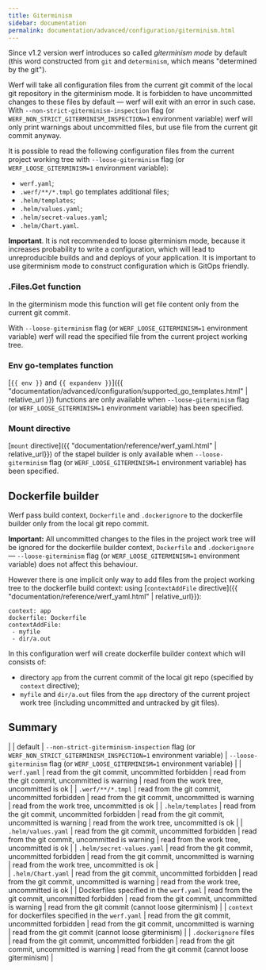 ```yaml
---
title: Giterminism
sidebar: documentation
permalink: documentation/advanced/configuration/giterminism.html
---
```


Since v1.2 version werf introduces so called _giterminism mode_ by default (this word constructed from `git` and `determinism`, which means "determined by the git").

Werf will take all configuration files from the current git commit of the local git repository in the giterminism mode. It is forbidden to have uncommitted changes to these files by default — werf will exit with an error in such case. With `--non-strict-giterminism-inspection` flag (or `WERF_NON_STRICT_GITERMINISM_INSPECTION=1` environment variable) werf will only print warnings about uncommitted files, but use file from the current git commit anyway.

It is possible to read the following configuration files from the current project working tree with `--loose-giterminism` flag (or `WERF_LOOSE_GITERMINISM=1` environment variable):
 - `werf.yaml`;
 - `.werf/**/*.tmpl` go templates additional files;
 - `.helm/templates`;
 - `.helm/values.yaml`;
 - `.helm/secret-values.yaml`;
 - `.helm/Chart.yaml`.

**Important**. It is not recommended to loose giterminism mode, because it increases probability to write a configuration, which will lead to unreproducible builds and and deploys of your application. It is important to use giterminism mode to construct configuration which is GitOps friendly.

### .Files.Get function

In the giterminism mode this function will get file content only from the current git commit.

With `--loose-giterminism` flag (or `WERF_LOOSE_GITERMINISM=1` environment variable) werf will read the specified file from the current project working tree.

### Env go-templates function

[`{{ env }}` and `{{ expandenv }}`]({{ "documentation/advanced/configuration/supported_go_templates.html" | relative_url }}) functions are only available when `--loose-giterminism` flag (or `WERF_LOOSE_GITERMINISM=1` environment variable) has been specified.

### Mount directive

[`mount` directive]({{ "documentation/reference/werf_yaml.html" | relative_url}}) of the stapel builder is only available when `--loose-giterminism` flag (or `WERF_LOOSE_GITERMINISM=1` environment variable) has been specified.

## Dockerfile builder

Werf pass build context, `Dockerfile` and `.dockerignore` to the dockerfile builder only from the local git repo commit.

**Important:** All uncommitted changes to the files in the project work tree will be ignored for the dockerfile builder context, `Dockerfile` and `.dockerignore` — `--loose-giterminism` flag (or `WERF_LOOSE_GITERMINISM=1` environment variable) does not affect this behaviour.

However there is one implicit only way to add files from the project working tree to the dockerfile build context: using [`contextAddFile` directive]({{ "documentation/reference/werf_yaml.html" | relative_url}}):

```
context: app
dockerfile: Dockerfile
contextAddFile:
 - myfile
 - dir/a.out
```

In this configuration werf will create dockerfile builder context which will consists of:
 - directory `app` from the current commit of the local git repo (specified by `context` directive);
 - `myfile` and `dir/a.out` files from the `app` directory of the current project work tree (including uncommitted and untracked by git files).

## Summary

|             | default | `--non-strict-giterminism-inspection` flag (or `WERF_NON_STRICT_GITERMINISM_INSPECTION=1` environment variable) | `--loose-giterminism` flag (or `WERF_LOOSE_GITERMINISM=1` environment variable) |
| `werf.yaml` | read from the git commit, uncommitted forbidden | read from the git commit, uncommitted is warning | read from the work tree, uncommitted is ok |
| `.werf/**/*.tmpl`  | read from the git commit, uncommitted forbidden | read from the git commit, uncommitted is warning | read from the work tree, uncommitted is ok |
| `.helm/templates` | read from the git commit, uncommitted forbidden | read from the git commit, uncommitted is warning | read from the work tree, uncommitted is ok |
| `.helm/values.yaml` | read from the git commit, uncommitted forbidden | read from the git commit, uncommitted is warning | read from the work tree, uncommitted is ok |
| `.helm/secret-values.yaml` | read from the git commit, uncommitted forbidden | read from the git commit, uncommitted is warning | read from the work tree, uncommitted is ok |  
| `.helm/Chart.yaml` | read from the git commit, uncommitted forbidden | read from the git commit, uncommitted is warning | read from the work tree, uncommitted is ok |
| Dockerfiles specified in the `werf.yaml` |  read from the git commit, uncommitted forbidden | read from the git commit, uncommitted is warning | read from the git commit (cannot loose giterminism) |
| `context` for dockerfiles specified in the `werf.yaml` |  read from the git commit, uncommitted forbidden | read from the git commit, uncommitted is warning | read from the git commit (cannot loose giterminism) |
| `.dockerignore` files |  read from the git commit, uncommitted forbidden | read from the git commit, uncommitted is warning | read from the git commit (cannot loose giterminism) |
